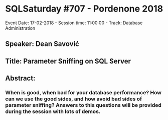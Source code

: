 # SQLSaturday #707 - Pordenone 2018
Event Date: 17-02-2018 - Session time: 11:00:00 - Track: Database Administration
## Speaker: Dean Savović
## Title: Parameter Sniffing on SQL Server
## Abstract:
### When is good, when bad for your database performance? How can we use the good sides, and how avoid bad sides of parameter sniffing? Answers to this questions will be provided during the session with lots of demos.
